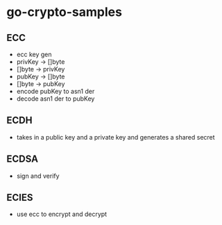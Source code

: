 # go-crypto-samples

## ECC
- ecc key gen
- privKey -> []byte
- []byte -> privKey
- pubKey -> []byte
- []byte -> pubKey
- encode pubKey to asn1 der
- decode asn1 der to pubKey

## ECDH

- takes in a public key and a private key and generates a shared secret

## ECDSA

- sign and verify

## ECIES

- use ecc to encrypt and decrypt
